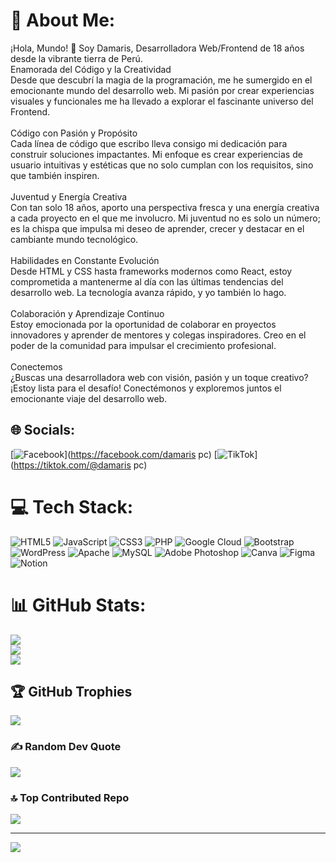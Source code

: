 # 💫 About Me:
¡Hola, Mundo! 👋 Soy Damaris, Desarrolladora Web/Frontend de 18 años desde la vibrante tierra de Perú.<br>Enamorada del Código y la Creatividad<br>Desde que descubrí la magia de la programación, me he sumergido en el emocionante mundo del desarrollo web. Mi pasión por crear experiencias visuales y funcionales me ha llevado a explorar el fascinante universo del Frontend.<br><br>Código con Pasión y Propósito<br>Cada línea de código que escribo lleva consigo mi dedicación para construir soluciones impactantes. Mi enfoque es crear experiencias de usuario intuitivas y estéticas que no solo cumplan con los requisitos, sino que también inspiren.<br><br>Juventud y Energía Creativa<br>Con tan solo 18 años, aporto una perspectiva fresca y una energía creativa a cada proyecto en el que me involucro. Mi juventud no es solo un número; es la chispa que impulsa mi deseo de aprender, crecer y destacar en el cambiante mundo tecnológico.<br><br>Habilidades en Constante Evolución<br>Desde HTML y CSS hasta frameworks modernos como React, estoy comprometida a mantenerme al día con las últimas tendencias del desarrollo web. La tecnología avanza rápido, y yo también lo hago.<br><br>Colaboración y Aprendizaje Continuo<br>Estoy emocionada por la oportunidad de colaborar en proyectos innovadores y aprender de mentores y colegas inspiradores. Creo en el poder de la comunidad para impulsar el crecimiento profesional.<br><br>Conectemos<br>¿Buscas una desarrolladora web con visión, pasión y un toque creativo? ¡Estoy lista para el desafío! Conectémonos y exploremos juntos el emocionante viaje del desarrollo web.


## 🌐 Socials:
[![Facebook](https://img.shields.io/badge/Facebook-%231877F2.svg?logo=Facebook&logoColor=white)](https://facebook.com/damaris pc) [![TikTok](https://img.shields.io/badge/TikTok-%23000000.svg?logo=TikTok&logoColor=white)](https://tiktok.com/@damaris pc) 

# 💻 Tech Stack:
![HTML5](https://img.shields.io/badge/html5-%23E34F26.svg?style=for-the-badge&logo=html5&logoColor=white) ![JavaScript](https://img.shields.io/badge/javascript-%23323330.svg?style=for-the-badge&logo=javascript&logoColor=%23F7DF1E) ![CSS3](https://img.shields.io/badge/css3-%231572B6.svg?style=for-the-badge&logo=css3&logoColor=white) ![PHP](https://img.shields.io/badge/php-%23777BB4.svg?style=for-the-badge&logo=php&logoColor=white) ![Google Cloud](https://img.shields.io/badge/GoogleCloud-%234285F4.svg?style=for-the-badge&logo=google-cloud&logoColor=white) ![Bootstrap](https://img.shields.io/badge/bootstrap-%238511FA.svg?style=for-the-badge&logo=bootstrap&logoColor=white) ![WordPress](https://img.shields.io/badge/WordPress-%23117AC9.svg?style=for-the-badge&logo=WordPress&logoColor=white) ![Apache](https://img.shields.io/badge/apache-%23D42029.svg?style=for-the-badge&logo=apache&logoColor=white) ![MySQL](https://img.shields.io/badge/mysql-%2300000f.svg?style=for-the-badge&logo=mysql&logoColor=white) ![Adobe Photoshop](https://img.shields.io/badge/adobe%20photoshop-%2331A8FF.svg?style=for-the-badge&logo=adobe%20photoshop&logoColor=white) ![Canva](https://img.shields.io/badge/Canva-%2300C4CC.svg?style=for-the-badge&logo=Canva&logoColor=white) ![Figma](https://img.shields.io/badge/figma-%23F24E1E.svg?style=for-the-badge&logo=figma&logoColor=white) ![Notion](https://img.shields.io/badge/Notion-%23000000.svg?style=for-the-badge&logo=notion&logoColor=white)
# 📊 GitHub Stats:
![](https://github-readme-stats.vercel.app/api?username=damiPC&theme=tokyonight&hide_border=false&include_all_commits=false&count_private=false)<br/>
![](https://github-readme-streak-stats.herokuapp.com/?user=damiPC&theme=tokyonight&hide_border=false)<br/>
![](https://github-readme-stats.vercel.app/api/top-langs/?username=damiPC&theme=tokyonight&hide_border=false&include_all_commits=false&count_private=false&layout=compact)

## 🏆 GitHub Trophies
![](https://github-profile-trophy.vercel.app/?username=damiPC&theme=radical&no-frame=false&no-bg=true&margin-w=4)

### ✍️ Random Dev Quote
![](https://quotes-github-readme.vercel.app/api?type=horizontal&theme=radical)

### 🔝 Top Contributed Repo
![](https://github-contributor-stats.vercel.app/api?username=damiPC&limit=5&theme=dark&combine_all_yearly_contributions=true)

---
[![](https://visitcount.itsvg.in/api?id=damiPC&icon=0&color=0)](https://visitcount.itsvg.in)

<!-- Proudly created with GPRM ( https://gprm.itsvg.in ) -->
